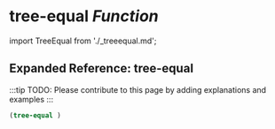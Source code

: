 # **tree-equal** *Function*

import TreeEqual from './_treeequal.md';

<TreeEqual />

## Expanded Reference: tree-equal

:::tip
TODO: Please contribute to this page by adding explanations and examples
:::

```lisp
(tree-equal )
```
